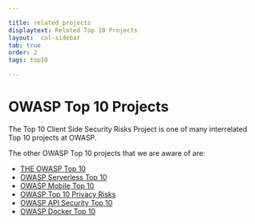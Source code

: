 ```yaml
---

title: related_projects
displaytext: Related Top 10 Projects
layout:  col-sidebar
tab: true
order: 2
tags: top10

---
```

# OWASP Top 10 Projects

The Top 10 Client Side Security Risks Project is one of many interrelated Top 10 projects at OWASP.

The other OWASP Top 10 projects that we are aware of are:
* [THE OWASP Top 10](https://owasp.org/www-project-top-ten/)
* [OWASP Serverless Top 10](https://owasp.org/www-project-serverless-top-10/)
* [OWASP Mobile Top 10](https://owasp.org/www-project-mobile-top-10/)
* [OWASP Top 10 Privacy Risks](https://owasp.org/www-project-top-10-privacy-risks/)
* [OWASP API Security Top 10](https://owasp.org/www-project-api-security/)
* [OWASP Docker Top 10](https://owasp.org/www-project-docker-top-10/)
